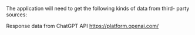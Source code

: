 The application will need to get the following kinds of data from third-
party sources:

Response data from ChatGPT API
https://platform.openai.com/
